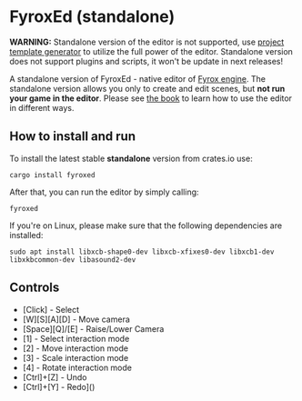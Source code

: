 # FyroxEd (standalone)

**WARNING:** Standalone version of the editor is not supported, use 
[project template generator](https://fyrox-book.github.io/fyrox/beginning/scripting.html) to utilize the full power
of the editor. Standalone version does not support plugins and scripts, it won't be update in next releases!

A standalone version of FyroxEd - native editor of [Fyrox engine](https://github.com/FyroxEngine/Fyrox). The standalone
version allows you only to create and edit scenes, but **not run your game in the editor**. Please see
[the book](https://fyrox-book.github.io/) to learn how to use the editor in different ways.

## How to install and run

To install the latest stable **standalone** version from crates.io use:

```shell
cargo install fyroxed
```

After that, you can run the editor by simply calling:

```shell
fyroxed
```

If you're on Linux, please make sure that the following dependencies are installed:

```shell
sudo apt install libxcb-shape0-dev libxcb-xfixes0-dev libxcb1-dev libxkbcommon-dev libasound2-dev
```

## Controls

- [Click] - Select
- [W][S][A][D] - Move camera
- [Space][Q]/[E] - Raise/Lower Camera
- [1] - Select interaction mode
- [2] - Move interaction mode
- [3] - Scale interaction mode
- [4] - Rotate interaction mode
- [Ctrl]+[Z] - Undo
- [Ctrl]+[Y] - Redo]()